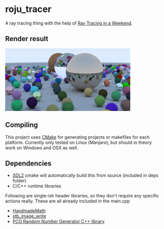 # roju_tracer
A ray tracing thing with the help of [Ray Tracing in a Weekend](http://www.realtimerendering.com/raytracing/Ray%20Tracing%20in%20a%20Weekend.pdf).

## Render result
![alt text](render.png "Render png")

## Compiling
This project uses [CMake](https://cmake.org/) for generating projects or makefiles for each platform. Currently only tested on Linux (Manjaro), but should in theory work on Windows and OSX as well.

## Dependencies
- [SDL2](http://libsdl.org/) cmake will automatically build this from source (included in deps folder)
- C/C++ runtime libraries

Following are single-ish header libraries, so they don't require any specific actions really. These are all already included in the main.cpp
- [HandmadeMath](https://github.com/HandmadeMath/Handmade-Math)
- [stb_image_write](https://github.com/nothings/stb)
- [PCG Random Number Generator C++ library](https://github.com/imneme/pcg-cpp)

